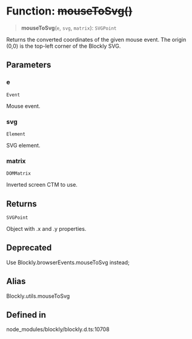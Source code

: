 # Function: ~~mouseToSvg()~~

> **mouseToSvg**(`e`, `svg`, `matrix`): `SVGPoint`

Returns the converted coordinates of the given mouse event.
The origin (0,0) is the top-left corner of the Blockly SVG.

## Parameters

### e

`Event`

Mouse event.

### svg

`Element`

SVG element.

### matrix

`DOMMatrix`

Inverted screen CTM to use.

## Returns

`SVGPoint`

Object with .x and .y properties.

## Deprecated

Use Blockly.browserEvents.mouseToSvg instead;

## Alias

Blockly.utils.mouseToSvg

## Defined in

node_modules/blockly/blockly.d.ts:10708
